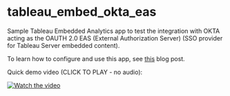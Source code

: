 # tableau_embed_okta_eas

Sample Tableau Embedded Analytics app to test the integration with OKTA acting as the OAUTH 2.0 EAS (External Authorization Server) (SSO provider for Tableau Server embedded content).

To learn how to configure and use this app, see [this] blog post.

[this]: https://medium.com/@alexeskinasy/configuring-okta-as-an-external-authorization-server-to-enable-sso-for-tableau-embedded-analytics-9be078ebd1fa

Quick demo video (CLICK TO PLAY - no audio): 

[![Watch the video](https://img.youtube.com/vi/yS8ESuEHTQk/maxresdefault.jpg)](https://youtu.be/yS8ESuEHTQk)


